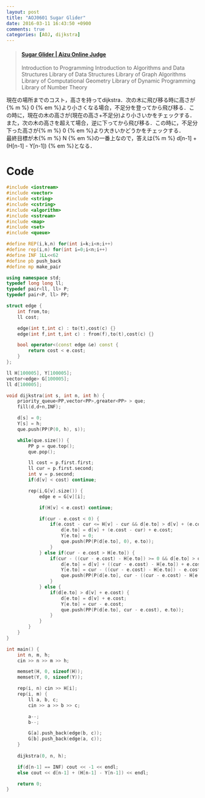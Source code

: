 ```yaml
---
layout: post
title: "AOJ0601 Sugar Glider"
date: 2016-03-11 16:43:50 +0900
comments: true
categories: [AOJ, dijkstra]
---
```


<blockquote class="embedly-card" data-card-key="39deea93f79745829254c0652225a544" data-card-controls="0" data-card-type="article" data-card-branding="0"><h4><a href="http://judge.u-aizu.ac.jp/onlinejudge/description.jsp?id=0601">Sugar Glider | Aizu Online Judge</a></h4><p>Introduction to Programming Introduction to Algorithms and Data Structures Library of Data Structures Library of Graph Algorithms Library of Computational Geometry Library of Dynamic Programming Library of Number Theory</p></blockquote>
<script async src="//cdn.embedly.com/widgets/platform.js" charset="UTF-8"></script>

<!-- more -->

現在の場所までのコスト，高さを持ってdijkstra．次の木に飛び移る時に高さが{% m %} 0 {% em %}より小さくなる場合，不足分を登ってから飛び移る．この時に，現在の木の高さが(現在の高さ+不足分)より小さいかをチェックする．また，次の木の高さを超えて場合，逆に下ってから飛び移る．この時に，不足分下った高さが{% m %} 0 {% em %}より大きいかどうかをチェックする．  
最終目標が木{% m %} N {% em %}の一番上なので，答えは{% m %} d\[n-1\] + (H\[n-1\] - Y\[n-1\]) {% em %}となる．

# Code
```cpp
#include <iostream>
#include <vector>
#include <string>
#include <cstring>
#include <algorithm>
#include <sstream>
#include <map>
#include <set>
#include <queue>

#define REP(i,k,n) for(int i=k;i<n;i++)
#define rep(i,n) for(int i=0;i<n;i++)
#define INF 1LL<<62
#define pb push_back
#define mp make_pair

using namespace std;
typedef long long ll;
typedef pair<ll, ll> P;
typedef pair<P, ll> PP;

struct edge {
	int from,to;
	ll cost;

	edge(int t,int c) : to(t),cost(c) {}
	edge(int f,int t,int c) : from(f),to(t),cost(c) {}

	bool operator<(const edge &e) const {
		return cost < e.cost;
	}
};

ll H[100005], Y[100005];
vector<edge> G[100005];
ll d[100005];

void dijkstra(int s, int n, int h) {
	priority_queue<PP,vector<PP>,greater<PP> > que;
	fill(d,d+n,INF);

	d[s] = 0;
	Y[s] = h;
	que.push(PP(P(0, h), s));

	while(que.size()) {
		PP p = que.top();
		que.pop();

		ll cost = p.first.first;
		ll cur = p.first.second;
		int v = p.second;
		if(d[v] < cost) continue;

		rep(i,G[v].size()) {
			edge e = G[v][i];

			if(H[v] < e.cost) continue;

			if(cur - e.cost < 0) {
				if(e.cost - cur <= H[v] - cur && d[e.to] > d[v] + (e.cost - cur) + e.cost) {
					d[e.to] = d[v] + (e.cost - cur) + e.cost;
					Y[e.to] = 0;
					que.push(PP(P(d[e.to], 0), e.to));
				}
			} else if(cur - e.cost > H[e.to]) {
				if(cur - ((cur - e.cost) - H[e.to]) >= 0 && d[e.to] > d[v] + ((cur - e.cost) - H[e.to]) + e.cost) {
					d[e.to] = d[v] + ((cur - e.cost) - H[e.to]) + e.cost;
					Y[e.to] = cur - ((cur - e.cost) - H[e.to]) - e.cost;
					que.push(PP(P(d[e.to], cur - ((cur - e.cost) - H[e.to]) - e.cost), e.to));
				}
			} else {
				if(d[e.to] > d[v] + e.cost) {
					d[e.to] = d[v] + e.cost;
					Y[e.to] = cur - e.cost;
					que.push(PP(P(d[e.to], cur - e.cost), e.to));
				}
			}
		}
	}
}

int main() {
	int n, m, h;
	cin >> n >> m >> h;

	memset(H, 0, sizeof(H));
	memset(Y, 0, sizeof(Y));

	rep(i, n) cin >> H[i];
	rep(i, m) {
		ll a, b, c;
		cin >> a >> b >> c;

		a--;
		b--;

		G[a].push_back(edge(b, c));
		G[b].push_back(edge(a, c));
	}
	
	dijkstra(0, n, h);

	if(d[n-1] == INF) cout << -1 << endl;
	else cout << d[n-1] + (H[n-1] - Y[n-1]) << endl;

	return 0;
}
```
